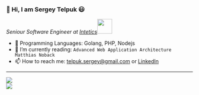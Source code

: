 ### 👋 Hi, I am Sergey Telpuk 😃

<p><em>Seniour Software Engineer at <a href="https://intetics.com/">Intetics</a><img src="https://media.giphy.com/media/WUlplcMpOCEmTGBtBW/giphy.gif" width="40"> 
</em></p>

- :rocket: Programming Languages: Golang, PHP, Nodejs
- 🌱 I’m currently reading: `Advanced Web Application Architecture Matthias Noback`
- 📫 How to reach me: telpuk.sergey@gmail.com or [LinkedIn](www.linkedin.com/in/sergey-telpuk)  

----


![](https://github-readme-stats.vercel.app/api?username=sergey-telpuk&show_icons=true&count_private=true&include_all_commits=true&line_height=27)  
![](https://github-readme-stats.vercel.app/api/top-langs/?username=sergey-telpuk&count_private=true&layout=compact&include_all_commits=true)
